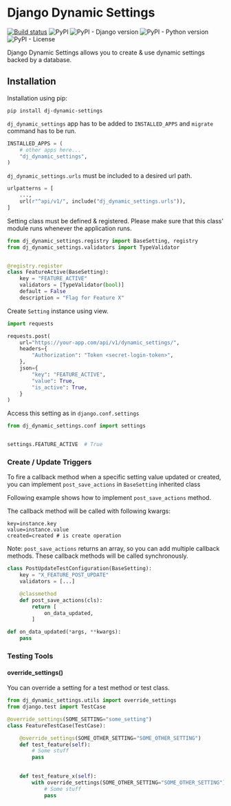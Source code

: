# Django Dynamic Settings

[![Build status](https://img.shields.io/bitbucket/pipelines/akinonteam/dj-dynamic-settings)](https://bitbucket.org/akinonteam/dj-dynamic-settings/addon/pipelines/home)
![PyPI](https://img.shields.io/pypi/v/dj-dynamic-settings)
![PyPI - Django version](https://img.shields.io/pypi/djversions/dj-dynamic-settings)
![PyPI - Python version](https://img.shields.io/pypi/pyversions/dj-dynamic-settings)
![PyPI - License](https://img.shields.io/pypi/l/dj-dynamic-settings)

Django Dynamic Settings allows you to create & use dynamic settings backed by a database.

## Installation

Installation using pip:

```
pip install dj-dynamic-settings
```

`dj_dynamic_settings` app has to be added to `INSTALLED_APPS` and `migrate` command has to be run.

```python
INSTALLED_APPS = (
    # other apps here...
    "dj_dynamic_settings",
)
```

`dj_dynamic_settings.urls` must be included to a desired url path.
```python
urlpatterns = [
    ...,
    url(r"^api/v1/", include("dj_dynamic_settings.urls")),
]
```

Setting class must be defined & registered. Please make sure that this class' module 
runs whenever the application runs.
```python
from dj_dynamic_settings.registry import BaseSetting, registry
from dj_dynamic_settings.validators import TypeValidator


@registry.register
class FeatureActive(BaseSetting):
    key = "FEATURE_ACTIVE"
    validators = [TypeValidator(bool)]
    default = False
    description = "Flag for Feature X"
```

Create `Setting` instance using view.

```python
import requests

requests.post(
    url="https://your-app.com/api/v1/dynamic_settings/",
    headers={
        "Authorization": "Token <secret-login-token>",
    },
    json={
        "key": "FEATURE_ACTIVE",
        "value": True,
        "is_active": True,
    }
)
```

Access this setting as in `django.conf.settings`

```python
from dj_dynamic_settings.conf import settings


settings.FEATURE_ACTIVE  # True
```

### Create / Update Triggers

To fire a callback method when a specific setting value updated or created, you can implement `post_save_actions` in `BaseSetting` inherited class

Following example shows how to implement `post_save_actions` method.

The callback method will be called with following kwargs: 

```
key=instance.key
value=instance.value
created=created # is create operation
```

Note: `post_save_actions` returns an array, so you can add multiple callback methods. These callback methods will be called synchronously. 

```python
class PostUpdateTestConfiguration(BaseSetting):
    key = "X_FEATURE_POST_UPDATE"
    validators = [...]

    @classmethod
    def post_save_actions(cls):
        return [
            on_data_updated,
        ]

def on_data_updated(*args, **kwargs):
    pass
```


### Testing Tools

#### override_settings()

You can override a setting for a test method or test class.

```python
from dj_dynamic_settings.utils import override_settings
from django.test import TestCase

@override_settings(SOME_SETTING="some_setting")
class FeatureTestCase(TestCase):

    @override_settings(SOME_OTHER_SETTING="SOME_OTHER_SETTING")
    def test_feature(self):
        # Some stuff
        pass

    
    def test_feature_x(self):
        with override_settings(SOME_OTHER_SETTING="SOME_OTHER_SETTING"):
            # Some stuff
            pass
```
